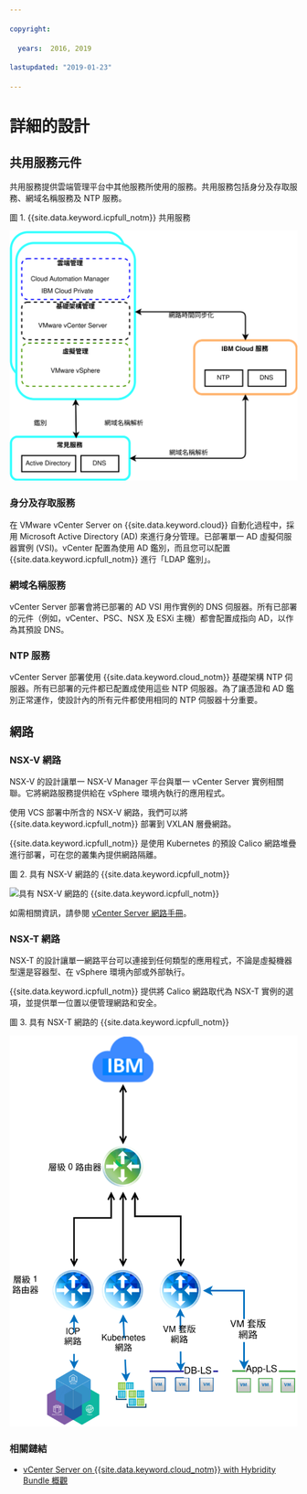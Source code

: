 ```yaml
---

copyright:

  years:  2016, 2019

lastupdated: "2019-01-23"

---
```


# 詳細的設計

## 共用服務元件

共用服務提供雲端管理平台中其他服務所使用的服務。共用服務包括身分及存取服務、網域名稱服務及 NTP 服務。

圖 1. {{site.data.keyword.icpfull_notm}} 共用服務

![{{site.data.keyword.icpfull_notm}} 共用服務](vcsicp-icp-commonservices.svg)

### 身分及存取服務
在 VMware vCenter Server on {{site.data.keyword.cloud}} 自動化過程中，採用 Microsoft Active Directory (AD) 來進行身分管理。已部署單一 AD 虛擬伺服器實例 (VSI)。vCenter 配置為使用 AD 鑑別，而且您可以配置 {{site.data.keyword.icpfull_notm}} 進行「LDAP 鑑別」。

###	網域名稱服務
vCenter Server 部署會將已部署的 AD VSI 用作實例的 DNS 伺服器。所有已部署的元件（例如，vCenter、PSC、NSX 及 ESXi 主機）都會配置成指向 AD，以作為其預設 DNS。

###	NTP 服務
vCenter Server 部署使用 {{site.data.keyword.cloud_notm}} 基礎架構 NTP 伺服器。所有已部署的元件都已配置成使用這些 NTP 伺服器。為了讓憑證和 AD 鑑別正常運作，使設計內的所有元件都使用相同的 NTP 伺服器十分重要。

## 網路

### NSX-V 網路

NSX-V 的設計讓單一 NSX-V Manager 平台與單一 vCenter Server 實例相關聯。它將網路服務提供給在 vSphere 環境內執行的應用程式。

使用 VCS 部署中所含的 NSX-V 網路，我們可以將 {{site.data.keyword.icpfull_notm}} 部署到 VXLAN 層疊網路。

{{site.data.keyword.icpfull_notm}} 是使用 Kubernetes 的預設 Calico 網路堆疊進行部署，可在您的叢集內提供網路隔離。

圖 2. 具有 NSX-V 網路的 {{site.data.keyword.icpfull_notm}}

![具有 NSX-V 網路的 {{site.data.keyword.icpfull_notm}}](vcsicp-nsxv-networking.svg)

如需相關資訊，請參閱 [vCenter Server 網路手冊](/docs/services/vmwaresolutions/archiref/vcsnsxt/vcsnsxt-intro.html)。

### NSX-T 網路

NSX-T 的設計讓單一網路平台可以連接到任何類型的應用程式，不論是虛擬機器型還是容器型、在 vSphere 環境內部或外部執行。

{{site.data.keyword.icpfull_notm}} 提供將 Calico 網路取代為 NSX-T 實例的選項，並提供單一位置以便管理網路和安全。

圖 3. 具有 NSX-T 網路的 {{site.data.keyword.icpfull_notm}}

![具有 NSX-T 網路的 {{site.data.keyword.icpfull_notm}}](vcsicp-icp-nsxt-networking.svg)

### 相關鏈結

* [vCenter Server on {{site.data.keyword.cloud_notm}} with Hybridity Bundle 概觀](/docs/services/vmwaresolutions/archiref/vcs/vcs-hybridity-intro.html)
